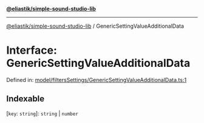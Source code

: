 [**@eliastik/simple-sound-studio-lib**](../README.md)

***

[@eliastik/simple-sound-studio-lib](../README.md) / GenericSettingValueAdditionalData

# Interface: GenericSettingValueAdditionalData

Defined in: [model/filtersSettings/GenericSettingValueAdditionalData.ts:1](https://github.com/Eliastik/simple-sound-studio-lib/blob/60b9836d136e9d592a3776074f50f23331ab09fc/lib/model/filtersSettings/GenericSettingValueAdditionalData.ts#L1)

## Indexable

\[`key`: `string`\]: `string` \| `number`

